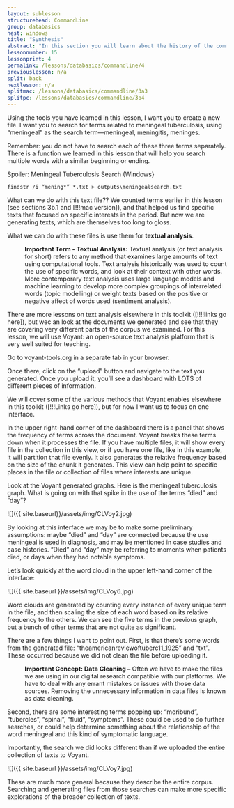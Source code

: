 ```yaml
---
layout: sublesson
structurehead: CommandLine
group: databasics
nest: windows
title: "Synthesis"
abstract: "In this section you will learn about the history of the command line in computers, and why it matters for doing digital research."
lessonnumber: 15
lessonprint: 4
permalink: /lessons/databasics/commandline/4
previouslesson: n/a
split: back
nextlesson: n/a
splitmac: /lessons/databasics/commandline/3a3
splitpc: /lessons/databasics/commandline/3b4
---
```


Using the tools you have learned in this lesson, I want you to create a new file. I want you to search for terms related to meningeal tuberculosis, using “meningeal” as the search term—meningeal, meningitis, meninges. 

Remember: you do not have to search each of these three terms separately. There is a function we learned in this lesson that will help you search multiple words with a similar beginning or ending. 

Spoiler: Meningeal Tuberculosis Search (Windows} 

    findstr /i “mening*” *.txt > outputs\meningealsearch.txt 

What can we do with this text file?? We counted terms earlier in this lesson (see sections 3b.1 and [!!!mac version]), and that helped us find specific texts that focused on specific interests in the period. But now we are generating texts, which are themselves too long to gloss. 

What we can do with these files is use them for **textual analysis**. 

<p style="margin-left: 40px"><b>Important Term - Textual Analysis:</b> Textual analysis (or text analysis for short) refers to any method that examines large amounts of text using computational tools. Text analysis historically was used to count the use of specific words, and look at their context with other words. More contemporary text analysis uses large language models and machine learning to develop more complex groupings of interrelated words (topic modelling) or weight texts based on the positive or negative affect of words used (sentiment analysis).</p> 

There are more lessons on text analysis elsewhere in this toolkit ([!!!!links go here]), but wec an look at the documents we generated and see that they are covering very different parts of the corpus we examined. For this lesson, we will use Voyant: an open-source text analysis platform that is very well suited for teaching. 

Go to voyant-tools.org in a separate tab in your browser. 

Once there, click on the “upload” button and navigate to the text you generated. Once you upload it, you’ll see a dashboard with LOTS of different pieces of information. 

We will cover some of the various methods that Voyant enables elsewhere in this toolkit ([!!!Links go here]), but for now I want us to focus on one interface.  

In the upper right-hand corner of the dashboard there is a panel that shows the frequency of terms across the document. Voyant breaks these terms down when it processes the file. If you have multiple files, it will show every file in the collection in this view, or if you have one file, like in this example, it will partition that file evenly. It also generates the relative frequency based on the size of the chunk it generates. This view can help point to specific places in the file or collection of files where interests are unique. 

Look at the Voyant generated graphs. Here is the meningeal tuberculosis graph. What is going on with that spike in the use of the terms “died” and “day”? 

![]({{ site.baseurl}}/assets/img/CLVoy2.jpg)

By looking at this interface we may be to make some preliminary assumptions: maybe “died” and “day” are connected because the use meningeal is used in diagnosis, and may be mentioned in case studies and case histories. “Died” and “day” may be referring to moments when patients died, or days when they had notable symptoms. 

Let’s look quickly at the word cloud in the upper left-hand corner of the interface: 

![]({{ site.baseurl }}/assets/img/CLVoy6.jpg)

Word clouds are generated by counting every instance of every unique term in the file, and then scaling the size of each word based on its relative frequency to the others. We can see the five terms in the previous graph, but a bunch of other terms that are not quite as significant. 

There are a few things I want to point out. First, is that there’s some words from the generated file: “theamericanreviewoftuberc11_1925” and “txt”. These occurred because we did not clean the file before uploading it. 

<p style="margin-left: 40px"><b>Important Concept: Data Cleaning –</b> Often we have to make the files we are using in our digital research compatible with our platforms. We have to deal with any errant mistakes or issues with those data sources. Removing the unnecessary information in data files is known as data cleaning. </p>

Second, there are some interesting terms popping up: “moribund”, “tubercles”, “spinal”, “fluid”, “symptoms”. These could be used to do further searches, or could help determine something about the relationship of the word meningeal and this kind of symptomatic language. 

Importantly, the search we did looks different than if we uploaded the entire collection of texts to Voyant. 

![]({{ site.baseurl }}/assets/img/CLVoy7.jpg)

These are much more general because they describe the entire corpus. Searching and generating files from those searches can make more specific explorations of the broader collection of texts. 
